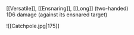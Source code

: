 [[Versatile]], [[Ensnaring]], [[Long]] (two-handed)<br>1D6 damage (against its ensnared target)

![[Catchpole.jpg|175]]